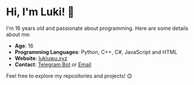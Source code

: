 # Hi, I'm Luki! 👋

I'm 16 years old and passionate about programming. Here are some details about me:

- **Age**: 16
- **Programming Languages**: Python, C++, C#, JavaScript and HTML
- **Website**: [lukiuwu.xyz](https://lukiuwu.xyz)
- **Contact**: [Telegram Bot](https://t.me/lukiuwu_bot) or [Email](mailto:luki@lukiuwu.xyz)

Feel free to explore my repositories and projects! 😊
